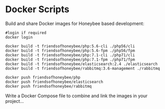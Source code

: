 # Docker Scripts

Build and share Docker images for Honeybee based development:
```shell
#login if required
docker login

docker build -t friendsofhoneybee/php:5.6-cli ./php56/cli
docker build -t friendsofhoneybee/php:5.6-fpm ./php56/fpm
docker build -t friendsofhoneybee/php:7.1-cli ./php71/cli
docker build -t friendsofhoneybee/php:7.1-fpm ./php71/fpm
docker build -t friendsofhoneybee/elasticsearch:2.4 ./elasticsearch
docker build -t friendsofhoneybee/rabbitmq:3.6-management ./rabbitmq

docker push friendsofhoneybee/php
docker push friendsofhoneybee/elasticsearch
docker push friendsofhoneybee/rabbitmq
```

Write a Docker Compose file to combine and link the images in your project...

